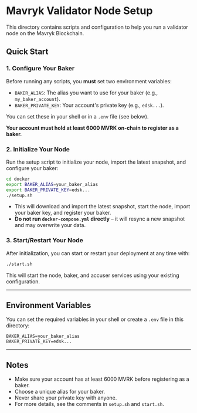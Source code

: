 # Mavryk Validator Node Setup

This directory contains scripts and configuration to help you run a validator node on the Mavryk Blockchain.

## Quick Start

### 1. Configure Your Baker

Before running any scripts, you **must** set two environment variables:

- `BAKER_ALIAS`: The alias you want to use for your baker (e.g., `my_baker_account`).
- `BAKER_PRIVATE_KEY`: Your account's private key (e.g., `edsk...`).

You can set these in your shell or in a `.env` file (see below).

**Your account must hold at least 6000 MVRK on-chain to register as a baker.**

### 2. Initialize Your Node

Run the setup script to initialize your node, import the latest snapshot, and configure your baker:

```sh
cd docker
export BAKER_ALIAS=your_baker_alias
export BAKER_PRIVATE_KEY=edsk...
./setup.sh
```

- This will download and import the latest snapshot, start the node, import your baker key, and register your baker.
- **Do not run `docker-compose.yml` directly** – it will resync a new snapshot and may overwrite your data.

### 3. Start/Restart Your Node

After initialization, you can start or restart your deployment at any time with:

```sh
./start.sh
```

This will start the node, baker, and accuser services using your existing configuration.

---

## Environment Variables

You can set the required variables in your shell or create a `.env` file in this directory:

```
BAKER_ALIAS=your_baker_alias
BAKER_PRIVATE_KEY=edsk...
```

---

## Notes

- Make sure your account has at least 6000 MVRK before registering as a baker.
- Choose a unique alias for your baker.
- Never share your private key with anyone.
- For more details, see the comments in `setup.sh` and `start.sh`.
